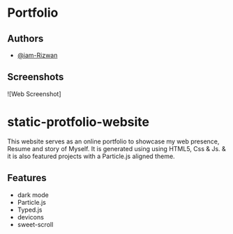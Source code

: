 # Portfolio

## Authors

- [@iam-Rizwan](https://github.com/iam-Rizwan)


## Screenshots

![Web Screenshot] 


# static-protfolio-website

This website serves as an online portfolio to showcase my web presence, Resume and story of Myself.
It is generated using using HTML5, Css & Js.
& it is also featured projects with a Particle.js aligned theme.


## Features

- dark mode
- Particle.js
- Typed.js
- devicons
- sweet-scroll
